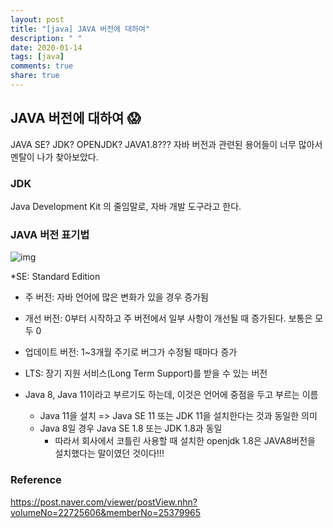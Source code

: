 ```yaml
---
layout: post
title: "[java] JAVA 버전에 대하여"
description: " "
date: 2020-01-14
tags: [java]
comments: true
share: true
---
```


## JAVA 버전에 대하여 😱

JAVA SE? JDK? OPENJDK? JAVA1.8??? 자바 버전과 관련된 용어들이 너무 많아서 멘탈이 나가 찾아보았다.



### JDK

Java Development Kit 의 줄임말로, 자바 개발 도구라고 한다.



### JAVA 버전 표기법

![img](https://post-phinf.pstatic.net/MjAxOTA3MjNfMjg2/MDAxNTYzODQzNTA2NDIw.JFWHPSdyep1zkHhLDPwHr7-9QHbDpvEvngZ934I46Jkg.39zpaBF0ibSOBlQdSMvyCaoYZUyDnoouHNxm45GWNzYg.PNG/image.png?type=w1200)

*SE: Standard Edition

- 주 버전: 자바 언어에 많은 변화가 있을 경우 증가됨
- 개선 버전: 0부터 시작하고 주 버전에서 일부 사항이 개선될 때 증가된다. 보통은 모두 0
- 업데이트 버전: 1~3개월 주기로 버그가 수정될 때마다 증가
- LTS: 장기 지원 서비스(Long Term Support)를 받을 수 있는 버전



- Java 8, Java 11이라고 부르기도 하는데, 이것은 언어에 중점을 두고 부르는 이름
  - Java 11을 설치 => Java SE 11 또는 JDK 11을 설치한다는 것과 동일한 의미
  - Java 8일 경우 Java SE 1.8 또는 JDK 1.8과 동일
    - 따라서 회사에서 코틀린 사용할 때 설치한 openjdk 1.8은 JAVA8버전을 설치했다는 말이였던 것이다!!!



### Reference

https://post.naver.com/viewer/postView.nhn?volumeNo=22725606&memberNo=25379965